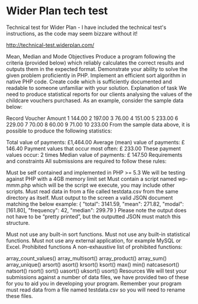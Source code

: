 # Wider Plan tech test
Technical test for Wider Plan - I have included the technical test's instructions, as the code may seem bizzare without it!

http://technical-test.widerplan.com/

Mean, Median and Mode
Objectives
Produce a program following the criteria (provided below) which reliably calculates the correct results and outputs them in the expected format.
Demonstrate your ability to solve the given problem proficiently in PHP.
Implement an efficient sort algorithm in native PHP code.
Create code which is sufficiently documented and readable to someone unfamiliar with your solution.
Explanation of task
We need to produce statistical reports for our clients analysing the values of the childcare vouchers purchased. As an example, consider the sample data below:

Record	Voucher Amount
1	144.00
2	197.00
3	76.00
4	151.00
5	233.00
6	229.00
7	70.00
8	60.00
9	71.00
10	233.00
From the sample data above, it is possible to produce the following statistics:

Total value of payments:              £1,464.00
Average (mean) value of payments:     £  146.40
Payment values that occur most often: £  233.00
These payment values occur:             2 times
Median value of payments:             £  147.50
Requirements and constraints
All submissions are required to follow these rules:

Must be self contained and implemented in PHP >= 5.3
We will be testing against PHP with a 4GB memory limit set
Must contain a script named wp-mmm.php which will be the script we execute, you may include other scripts.
Must read data in from a file called testdata.csv from the same directory as itself.
Must output to the screen a valid JSON document matching the below example:
  {
      "total": 3141.59,
      "mean": 271.82,
      "modal": [161.80],
      "frequency": 42,
      "median": 299.79
  }
Please note the output does not have to be “pretty printed”, but the outputted JSON must match this structure.

Must not use any built-in sort functions.
Must not use any built-in statistical functions.
Must not use any external application, for example MySQL or Excel.
Prohibited functions
A non-exhaustive list of prohibited functions:

array_count_values()
array_multisort()
array_product()
array_sum()
array_unique()
arsort()
asort()
krsort()
ksort()
max()
min()
natcasesort()
natsort()
rsort()
sort()
uasort()
uksort()
usort()
Resources
We will test your submissions against a number of data files, we have provided two of these for you to aid you in developing your program. Remember your program must read data from a file named testdata.csv so you will need to rename these files.
